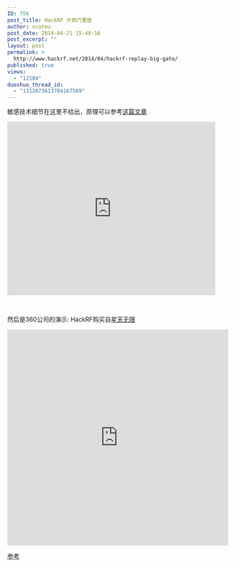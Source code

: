 ```yaml
---
ID: 756
post_title: HackRF 大铁门重放
author: scateu
post_date: 2014-04-21 15:40:16
post_excerpt: ""
layout: post
permalink: >
  http://www.hackrf.net/2014/04/hackrf-replay-big-gate/
published: true
views:
  - "12184"
duoshuo_thread_id:
  - "1312073613704167509"
---
```

敏感技术细节在这里不给出，原理可以参考<a href="http://www.hackrf.net/2014/03/%E7%94%A8hackrf%E5%92%8Cgnuradio%E6%9D%A5%E5%AE%9E%E7%8E%B0%E5%AF%B9%E9%81%A5%E6%8E%A7%E5%B0%8F%E8%BD%A6%E7%9A%84%E6%8E%A7%E5%88%B6/">这篇文章</a>
<iframe width="300" height="150" style="width: 480px; height: 400px;" src="http://www.tudou.com/programs/view/html5embed.action?type=0&amp;code=OaxEnWRPono&amp;lcode=&amp;resourceId=365568264_06_05_99" allowtransparency="true" border="0" frameborder="0" scrolling="no"></iframe>

&nbsp;

然后是360公司的演示: HackRF购买自<a href="http://item.taobao.com/item.htm?spm=a230r.1.14.5.J9VayM&amp;id=37799385530">星天无限</a>
<iframe width="510" height="498" src="http://player.youku.com/embed/XNzAwODkyMTQw" allowfullscreen="allowfullscreen" frameborder="0"></iframe>

<a href="http://item.taobao.com/item.htm?spm=a230r.1.14.101.5p7wn0&amp;id=22880972700">参考</a>